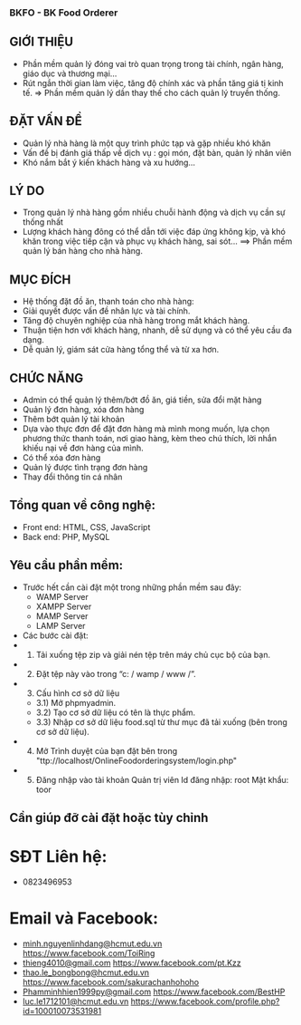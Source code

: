 
### BKFO - BK Food Orderer
## GIỚI THIỆU
- Phần mềm quản lý đóng vai trò
quan trọng trong tài chính, ngân
hàng, giáo dục và thương mại…
- Rút ngắn thời gian làm việc, tăng
độ chính xác và phần tăng giá tị
kinh tế.
=> Phần mềm quản lý dần thay
thế cho cách quản lý truyền thống.
## ĐẶT VẤN ĐỀ
- Quản lý nhà hàng là một quy
trình phức tạp và gặp nhiều khó
khăn
- Vấn đề bị đánh giá thấp về dịch
vụ : gọi món, đặt bàn, quản lý
nhân viên
- Khó nắm bắt ý kiến khách hàng
và xu hướng…
## LÝ DO
- Trong quản lý nhà hàng gồm
nhiều chuỗi hành động và dịch vụ
cần sự thống nhất
- Lượng khách hàng đông có thể
dẫn tới việc đáp ứng không kịp,
và khó khăn trong việc tiếp cận và
phục vụ khách hàng, sai sót…
==> Phần mềm quản lý bán hàng
cho nhà hàng.

## MỤC ĐÍCH
- Hệ thống đặt đồ ăn, thanh toán cho nhà hàng:
- Giải quyết được vấn đề nhân lực và tài chính.
- Tăng độ chuyên nghiệp của nhà hàng trong mắt khách hàng.
- Thuận tiện hơn với khách hàng, nhanh, dễ sử dụng và có thể yêu cầu đa
dạng.
- Dễ quản lý, giám sát cửa hàng tổng thể và từ xa hơn.

## CHỨC NĂNG
- Admin có thể quản lý thêm/bớt đồ ăn, giá tiền, sửa đổi mặt hàng
- Quản lý đơn hàng, xóa đơn hàng
- Thêm bớt quản lý tài khoản
- Dựa vào thực đơn để đặt đơn hàng mà mình mong muốn, lựa chọn phương thức thanh toán, nơi giao hàng, kèm theo chú thích, lời nhắn khiếu nại về đơn hàng của mình.
- Có thể xóa đơn hàng
- Quản lý được tình trạng đơn hàng
- Thay đổi thông tin cá nhân
## Tổng quan về công nghệ:
- Front end: HTML, CSS, JavaScript
- Back end: PHP, MySQL
## Yêu cầu phần mềm:
- Trước hết cần cài đặt một trong những phần mềm sau đây: 
    + WAMP Server
    + XAMPP Server
    + MAMP Server
    + LAMP Server
- Các bước cài đặt:
- 1) Tải xuống tệp zip và giải nén tệp trên máy chủ cục bộ của bạn. 
- 2) Đặt tệp này vào trong “c: / wamp / www /”. 
- 3) Cấu hình cơ sở dữ liệu
    +  3.1) Mở phpmyadmin.
    +  3.2) Tạo cơ sở dữ liệu có tên là thực phẩm.
    +  3.3) Nhập cơ sở dữ liệu food.sql từ thư mục đã tải xuống (bên trong cơ sở dữ liệu).
- 4) Mở Trình duyệt của bạn đặt bên trong "ttp://localhost/OnlineFoodorderingsystem/login.php"
- 5) Đăng nhập vào tài khoản Quản trị viên
Id đăng nhập: root
Mật khẩu: toor

## Cần giúp đỡ cài đặt hoặc tùy chỉnh

# SĐT Liên hệ: 
- 0823496953

# Email và Facebook:
- minh.nguyenlinhdang@hcmut.edu.vn	https://www.facebook.com/ToiRing
- thieng4010@gmail.com	https://www.facebook.com/pt.Kzz
- thao.le_bongbong@hcmut.edu.vn	https://www.facebook.com/sakurachanhohoho
- Phamminhhien1999py@gmail.com	https://www.facebook.com/BestHP
- luc.le1712101@hcmut.edu.vn	https://www.facebook.com/profile.php?id=100010073531981

